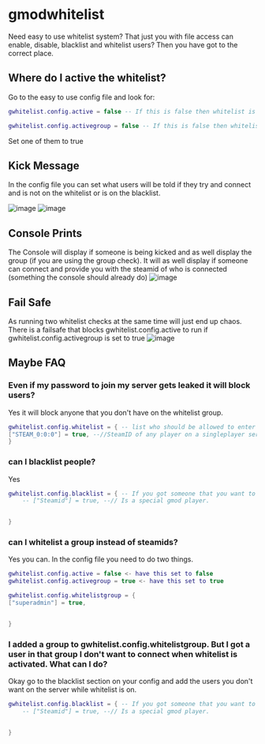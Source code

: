 # gmodwhitelist
Need easy to use whitelist system? That just you with file access can enable, disable, blacklist and whitelist users? Then you have got to the correct place.

## Where do I active the whitelist?
Go to the easy to use config file and look for:

```lua
gwhitelist.config.active = false -- If this is false then whitelist is not active. If you got gwhitelist.config.activegroup set to true then this won't run. As the group is checked on another hook

gwhitelist.config.activegroup = false -- If this is false then whitelistgroup is not active.
```
Set one of them to true
## Kick Message
In the config file you can set what users will be told if they try and connect and is not on the whitelist or is on the blacklist.

![image](https://user-images.githubusercontent.com/40523727/114456064-ba8f5c80-9bdc-11eb-81b0-444d5641dd7f.png)
![image](https://user-images.githubusercontent.com/40523727/114458001-f62b2600-9bde-11eb-97f6-22db9f3abf4e.png)


## Console Prints
The Console will display if someone is being kicked and as well display the group (if you are using the group check).
It will as well display if someone can connect and provide you with the steamid of who is connected (something the console should already do)
![image](https://user-images.githubusercontent.com/40523727/114455846-7a2fde80-9bdc-11eb-96b1-0d1988983cb1.png)

## Fail Safe
As running two whitelist checks at the same time will just end up chaos. There is a failsafe that blocks gwhitelist.config.active to run if gwhitelist.config.activegroup is set to true
![image](https://user-images.githubusercontent.com/40523727/114455983-9f245180-9bdc-11eb-8dd5-cb16e00856f7.png)


## Maybe FAQ

### Even if my password to join my server gets leaked it will block users?
Yes it will block anyone that you don't have on the whitelist group.

```lua
gwhitelist.config.whitelist = { -- list who should be allowed to enter after they entered the server password or at all.
["STEAM_0:0:0"] = true, --//SteamID of any player on a singleplayer server. Keep this here if you dont want the whitelist system to block you from joining singleplayer
}
```

### can I blacklist people?
Yes

```lua
gwhitelist.config.blacklist = { -- If you got someone that you want to make sure never gets added into the whitelist. Then you can put them below
    -- ["Steamid"] = true, --// Is a special gmod player.


}
```

### can I whitelist a group instead of steamids?
Yes you can. In the config file you need to do two things.
```lua
gwhitelist.config.active = false <- have this set to false
gwhitelist.config.activegroup = true <- have this set to true

gwhitelist.config.whitelistgroup = {
["superadmin"] = true,


}


```
### I added a group to gwhitelist.config.whitelistgroup. But I got a user in that group I don't want to connect when whitelist is activated. What can I do?
Okay go to the blacklist section on your config and add the users you don't want on the server while whitelist is on.

```lua
gwhitelist.config.blacklist = { -- If you got someone that you want to make sure never gets added into the whitelist. Then you can put them below
    -- ["Steamid"] = true, --// Is a special gmod player.


}
```
